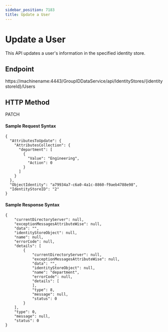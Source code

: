 ```yaml
---
sidebar_position: 7183
title: Update a User
---
```


# Update a User

This API updates a user's information in the specified identity store.

## Endpoint

https://machinename:4443/GroupIDDataService/api/IdentityStores/{identitystoreId}/Users

## HTTP Method

PATCH

#### Sample Request Syntax

```
{  
  "AttributesToUpdate": {  
    "AttributesCollection": {  
      "department": [  
        {  
          "Value": "Engineering",  
          "Action": 0  
        }  
      ]  
    }  
  },  
  "ObjectIdentity": "a79934a7-c6a0-4a1c-8860-f9aeb4788e98",  
  "IdentityStoreID": "2"  
}
```
#### Sample Response Syntax

```
{  
    "currentDirectoryServer": null,  
    "exceptionMessagesAttributeWise": null,  
    "data": "",  
    "identityStoreObject": null,  
    "name": null,  
    "errorCode": null,  
    "details": [  
        {  
            "currentDirectoryServer": null,  
            "exceptionMessagesAttributeWise": null,  
            "data": "",  
            "identityStoreObject": null,  
            "name": "department",  
            "errorCode": null,  
            "details": [  
            ],  
            "type": 8,  
            "message": null,  
            "status": 0  
        }  
    ],  
    "type": 0,  
    "message": null,  
    "status": 0  
}
```